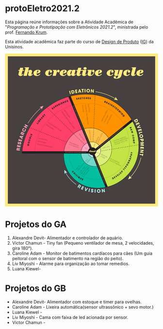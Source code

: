 # protoEletro2021.2

Esta página reúne informações sobre a Atividade Acadêmica de "_Programação e Prototipação com Eletrônicos 2021.2_", ministrada pelo prof. [Fernando Krum](http://www.ferkrum.com). 

Esta atividade acadêmica faz parte do curso de [Design de Produto](https://www.unisinos.br/vestibular/curso/jogos-digitais/porto-alegre)  ([IG](https://www.instagram.com/jogosdigitaisunisinos/)) da Unisinos. 



![texto alternativo](/01.jpg "descrição")



# Projetos do GA
1. Alexandre Devit- Alimentador e controlador de aquário.
2. Victor Chamun - Tiny fan (Pequeno ventilador de mesa, 2 velocidades, gira 180°).
3. Caroline Adam - Monitor de batimentos cardíacos para cães (Um guia peitoral com o sensor de batimento na região do peito).
4. Liv Miyoshi - Alarme para organização ao tomar remedios.
5. Luana Kiewel-

# Projetos do GB

* Alexandre Devit- Alimentador com estoque e timer para ovelhas.
* Caroline Adam - Lixeira automática(sensor ultrassônico +  sevo motor.)
* Luana Kiewel - 
* Liv Miyoshi - Cama com faixa de led acionada por sensor.
* Victor Chamun - 

